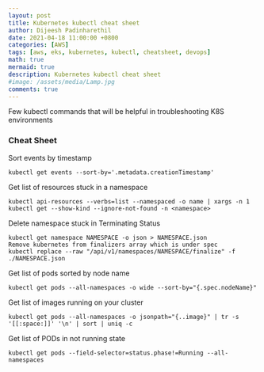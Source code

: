 ```yaml
---
layout: post
title: Kubernetes kubectl cheat sheet
author: Dijeesh Padinharethil
date: 2021-04-18 11:00:00 +0800
categories: [AWS]
tags: [aws, eks, kubernetes, kubectl, cheatsheet, devops]
math: true
mermaid: true
description: Kubernetes kubectl cheat sheet
#image: /assets/media/Lamp.jpg
comments: true
---
```


Few kubectl commands that will be helpful in troubleshooting K8S environments


### Cheat Sheet

Sort events by timestamp

```
kubectl get events --sort-by='.metadata.creationTimestamp'
```

Get list of resources stuck in a namespace

```
kubectl api-resources --verbs=list --namespaced -o name | xargs -n 1 kubectl get --show-kind --ignore-not-found -n <namespace>
```

Delete namespace stuck in Terminating Status

```
kubectl get namespace NAMESPACE -o json > NAMESPACE.json
Remove kubernetes from finalizers array which is under spec
kubectl replace --raw "/api/v1/namespaces/NAMESPACE/finalize" -f ./NAMESPACE.json
```

Get list of pods sorted by node name

```
kubectl get pods --all-namespaces -o wide --sort-by="{.spec.nodeName}"
```

Get list of images running on your cluster

```
kubectl get pods --all-namespaces -o jsonpath="{..image}" | tr -s '[[:space:]]' '\n' | sort | uniq -c
```

Get list of PODs in not running state

```
kubectl get pods --field-selector=status.phase!=Running --all-namespaces
```